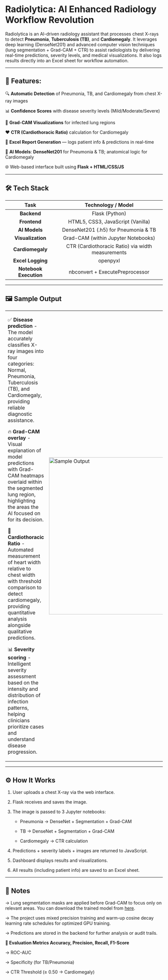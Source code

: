# Radiolytica: AI Enhanced Radiology Workflow Revolution

Radiolytica is an AI-driven radiology assistant that processes chest X-rays to detect **Pneumonia**, **Tuberculosis (TB)**, and **Cardiomegaly**. It leverages deep learning (DenseNet201) and advanced computer vision techniques (lung segmentation + Grad-CAM + CTR) to assist radiologists by delivering real-time predictions, severity levels, and medical visualizations. It also logs results directly into an Excel sheet for workflow automation.

---
 
<h2> 🚀 Features: </h2>

 🔍 **Automatic Detection** of Pneumonia, TB, and Cardiomegaly from chest X-ray images

 📊 **Confidence Scores** with disease severity levels (Mild/Moderate/Severe)

 📸 **Grad-CAM Visualizations** for infected lung regions

 ❤️ **CTR (Cardiothoracic Ratio)** calculation for Cardiomegaly

 📁 **Excel Report Generation** — logs patient info & predictions in real-time

 🧠 **AI Models**: **DenseNet201** for Pneumonia & TB; anatomical logic for Cardiomegaly

 🌐 Web-based interface built using **Flask + HTML/CSS/JS**

---

<h2> 🛠️ Tech Stack </h2>

<div align="center">

| Task | Technology / Model |
|:-------------:|:--------------:|
| **Backend**    | Flask (Python) |
| **Frontend** | HTML5, CSS3, JavaScript (Vanilla) |
| **AI Models** | DenseNet201 (.h5) for Pneumonia & TB |
| **Visualization** | Grad-CAM (within Jupyter Notebooks) |
| **Cardiomegaly** | CTR (Cardiothoracic Ratio) via width measurements |
| **Excel Logging** | openpyxl |
| **Notebook Execution** | nbconvert + ExecutePreprocessor |

</div>

---

<h2> 🖼 Sample Output </h2>

<div align="center">
<table>
<tr>
<td width="50%">

✅ **Disease prediction** - The model accurately classifies X-ray images into four categories: Normal, Pneumonia, Tuberculosis (TB), and Cardiomegaly, providing reliable diagnostic assistance.

🔥 **Grad-CAM overlay** - Visual explanation of model predictions with Grad-CAM heatmaps overlaid within the segmented lung region, highlighting the areas the AI focused on for its decision.

🧮 **Cardiothoracic Ratio** - Automated measurement of heart width relative to chest width with threshold comparison to detect cardiomegaly, providing quantitative analysis alongside qualitative predictions.

📊 **Severity scoring** - Intelligent severity assessment based on the intensity and distribution of infection patterns, helping clinicians prioritize cases and understand disease progression.

</td>
<td width="50%">
<img src="https://github.com/user-attachments/assets/efcb875e-df41-4732-88e8-bde61493e470" height="500" width="500" alt="Sample Output">
</td>
</tr>
</table>
</div>

---

<h2> ⚙️ How It Works </h2>

1. User uploads a chest X-ray via the web interface.

2. Flask receives and saves the image.

3. The image is passed to 3 Jupyter notebooks:

   - Pneumonia → DenseNet + Segmentation + Grad-CAM

   - TB → DenseNet + Segmentation + Grad-CAM

   - Cardiomegaly → CTR calculation

4. Predictions + severity labels + images are returned to JavaScript.

5. Dashboard displays results and visualizations.

6. All results (including patient info) are saved to an Excel sheet.

---

<h2> 📌 Notes </h2>

-> Lung segmentation masks are applied before Grad-CAM to focus only on relevant areas. You can download the trained model from [here](https://www.kaggle.com/models/lokesh0929/unet_segmentation).

-> The project uses mixed precision training and warm-up cosine decay learning rate schedules for optimized GPU training.

-> Predictions are stored in the backend for further analysis or audit trails.

**🧪 Evaluation Metrics Accuracy, Precision, Recall, F1-Score**

-> ROC-AUC

-> Specificity (for TB/Pneumonia)

-> CTR Threshold (≥ 0.50 → Cardiomegaly)
